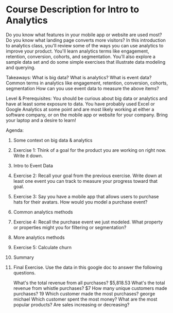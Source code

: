 Course Description for Intro to Analytics
=========================================

Do you know what features in your mobile app or website are used most? Do you know what landing page converts more visitors? In this introduction to analytics class, you'll review some of the ways you can use analytics to improve your product. You'll learn analytics terms like engagement, retention, conversion, cohorts, and segmentation. You'll also explore a sample data set and do some simple exercises that illustrate data modeling and querying. 

Takeaways:
What is big data? What is analytics?
What is event data?
Common terms in analytics like engagement, retention, conversion, cohorts, segmentation
How can you use event data to measure the above items?

Level & Prerequisites: You should be curious about big data or analytics and have at least some exposure to data.  You have probably used Excel or Google Analytics at some point and are most likely working at either a software company, or on the mobile app or website for your company. Bring your laptop and a desire to learn!


Agenda:
1. Some context on big data & analytics
2. Exercise 1: Think of a goal for the product you are working on right now. Write it down. 
3. Intro to Event Data 
4. Exercise 2: Recall your goal from the previous exercise. Write down at least one event you can track to measure your progress toward that goal.
5. Exercise 3: Say you have a mobile app that allows users to purchase hats for their avatars. How would you model a purchase event?
6. Common analytics methods 
7. Exercise 4: Recall the purchase event we just modeled. What property or properties might you for filtering or segmentation?
8. More analytics methods 
9. Exercise 5: Calculate churn
10. Summary
11. Final Exercise. Use the data in this google doc to answer the following questions.

    What's the total revenue from all purchases? $5,818.53
    What's the total revenue from whistle purchases? $7
    How many unique customers made purchases? 19
    Which customer made the most purchases? george michael
    Which customer spent the most money? 
    What are the most popular products?
    Are sales increasing or decreasing?